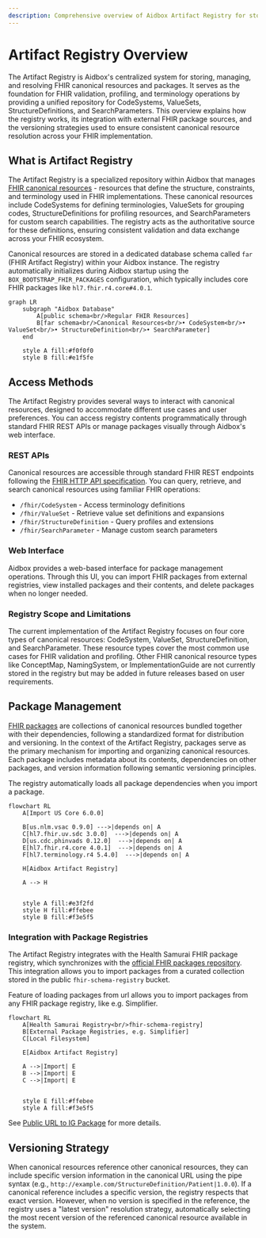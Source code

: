 ```yaml
---
description: Comprehensive overview of Aidbox Artifact Registry for storing and managing FHIR canonical resources and packages
---
```


# Artifact Registry Overview

The Artifact Registry is Aidbox's centralized system for storing, managing, and resolving FHIR canonical resources and packages. It serves as the foundation for FHIR validation, profiling, and terminology operations by providing a unified repository for CodeSystems, ValueSets, StructureDefinitions, and SearchParameters. This overview explains how the registry works, its integration with external FHIR package sources, and the versioning strategies used to ensure consistent canonical resource resolution across your FHIR implementation.

## What is Artifact Registry

The Artifact Registry is a specialized repository within Aidbox that manages [FHIR canonical resources](https://build.fhir.org/canonicalresource.html) - resources that define the structure, constraints, and terminology used in FHIR implementations. These canonical resources include CodeSystems for defining terminologies, ValueSets for grouping codes, StructureDefinitions for profiling resources, and SearchParameters for custom search capabilities. The registry acts as the authoritative source for these definitions, ensuring consistent validation and data exchange across your FHIR ecosystem.

Canonical resources are stored in a dedicated database schema called `far` (FHIR Artifact Registry) within your Aidbox instance. The registry automatically initializes during Aidbox startup using the `BOX_BOOTSTRAP_FHIR_PACKAGES` configuration, which typically includes core FHIR packages like `hl7.fhir.r4.core#4.0.1`.

```mermaid
graph LR
    subgraph "Aidbox Database"
        A[public schema<br/>Regular FHIR Resources]
        B[far schema<br/>Canonical Resources<br/>• CodeSystem<br/>• ValueSet<br/>• StructureDefinition<br/>• SearchParameter]
    end

    style A fill:#f0f0f0
    style B fill:#e1f5fe
```

## Access Methods

The Artifact Registry provides several ways to interact with canonical resources, designed to accommodate different use cases and user preferences. You can access registry contents programmatically through standard FHIR REST APIs or manage packages visually through Aidbox's web interface.

### REST APIs

Canonical resources are accessible through standard FHIR REST endpoints following the [FHIR HTTP API specification](https://www.hl7.org/fhir/http.html). You can query, retrieve, and search canonical resources using familiar FHIR operations:

- `/fhir/CodeSystem` - Access terminology definitions
- `/fhir/ValueSet` - Retrieve value set definitions and expansions
- `/fhir/StructureDefinition` - Query profiles and extensions
- `/fhir/SearchParameter` - Manage custom search parameters

### Web Interface

Aidbox provides a web-based interface for package management operations. Through this UI, you can import FHIR packages from external registries, view installed packages and their contents, and delete packages when no longer needed.

### Registry Scope and Limitations

The current implementation of the Artifact Registry focuses on four core types of canonical resources: CodeSystem, ValueSet, StructureDefinition, and SearchParameter. These resource types cover the most common use cases for FHIR validation and profiling. Other FHIR canonical resource types like ConceptMap, NamingSystem, or ImplementationGuide are not currently stored in the registry but may be added in future releases based on user requirements.

## Package Management

[FHIR packages](https://build.fhir.org/packages.html) are collections of canonical resources bundled together with their dependencies, following a standardized format for distribution and versioning. In the context of the Artifact Registry, packages serve as the primary mechanism for importing and organizing canonical resources. Each package includes metadata about its contents, dependencies on other packages, and version information following semantic versioning principles.

The registry automatically loads all package dependencies when you import a package.

```mermaid
flowchart RL
    A[Import US Core 6.0.0]
  
    B[us.nlm.vsac 0.9.0] --->|depends on| A
    C[hl7.fhir.uv.sdc 3.0.0]  --->|depends on| A
    D[us.cdc.phinvads 0.12.0]  --->|depends on| A
    E[hl7.fhir.r4.core 4.0.1]  --->|depends on| A
    F[hl7.terminology.r4 5.4.0]  --->|depends on| A
  
    H[Aidbox Artifact Registry]

    A --> H

    
    style A fill:#e3f2fd
    style H fill:#ffebee
    style B fill:#f3e5f5
```

### Integration with Package Registries

The Artifact Registry integrates with the Health Samurai FHIR package registry, which synchronizes with the [official FHIR packages repository](https://packages2.fhir.org/). This integration allows you to import packages from a curated collection stored in the public `fhir-schema-registry` bucket.

Feature of loading packages from url allows you to import packages from any FHIR package registry, like e.g. Simplifier.

```mermaid
flowchart RL
    A[Health Samurai Registry<br/>fhir-schema-registry]
    B[External Package Registries, e.g. Simplifier]
    C[Local Filesystem]
    
    E[Aidbox Artifact Registry]
    
    A -->|Import| E
    B -->|Import| E
    C -->|Import| E

    
    style E fill:#ffebee
    style A fill:#f3e5f5
```

See [Public URL to IG Package](../tutorials/validation-tutorials/upload-fhir-implementation-guide/aidbox-ui/public-url-to-ig-package.md) for more details.

## Versioning Strategy

When canonical resources reference other canonical resources, they can include specific version information in the canonical URL using the pipe syntax (e.g., `http://example.com/StructureDefinition/Patient|1.0.0`). If a canonical reference includes a specific version, the registry respects that exact version. However, when no version is specified in the reference, the registry uses a "latest version" resolution strategy, automatically selecting the most recent version of the referenced canonical resource available in the system.
